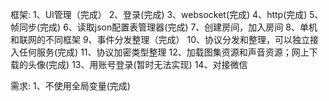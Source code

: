 框架:
1、UI管理（完成）
2、登录(完成)
3、websocket(完成)
4、http(完成)
5、帧同步(完成)
6、读取json配置表管理器(完成)
7、创建房间，加入房间 
8、单机和联网的不同框架
9、事件分发整理（完成）
10、协议分发和整理，可以独立接入任何服务(完成)
11、协议加密类型整理
12、加载图集资源和声音资源；网上下载的头像(完成)
13、用账号登录(暂时无法实现)
14、对接微信

需求:
1、不使用全局变量(完成)